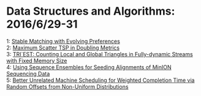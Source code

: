 # Data Structures and Algorithms: 2016/6/29-31  
1: [Stable Matching with Evolving Preferences](https://doi.org/10.48550/arXiv.1509.01988)  
2: [Maximum Scatter TSP in Doubling Metrics](https://doi.org/10.48550/arXiv.1512.02963)  
3: [TRI\`EST: Counting Local and Global Triangles in Fully-dynamic Streams  with Fixed Memory Size](https://doi.org/10.48550/arXiv.1602.07424)  
4: [Using Sequence Ensembles for Seeding Alignments of MinION Sequencing  Data](https://doi.org/10.48550/arXiv.1606.08719)  
5: [Better Unrelated Machine Scheduling for Weighted Completion Time via  Random Offsets from Non-Uniform Distributions](https://doi.org/10.48550/arXiv.1606.08817)  